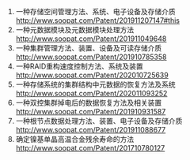 

1. 一种存储空间管理方法、系统、电子设备及存储介质 http://www.soopat.com/Patent/201911207147#this
2. 一种元数据模块及元数据模块处理方法 http://www.soopat.com/Patent/201911049648
3. 一种集群管理方法、装置、设备及可读存储介质 http://www.soopat.com/Patent/201910785358
4. 一种RAID重构速度控制方法、系统及装置 http://www.soopat.com/Patent/202010725639
5. 一种存储系统的集群结构中元数据的恢复方法及系统 http://www.soopat.com/Patent/202011093252
6. 一种双控集群掉电后的数据恢复方法及相关装置 http://www.soopat.com/Patent/201910931587
7. 一种根节点数据处理方法、装置、电子设备及存储介质 http://www.soopat.com/Patent/201911088677
8. 确定镍基单晶高温合金残余寿命的方法 http://www.soopat.com/Patent/201710780127


